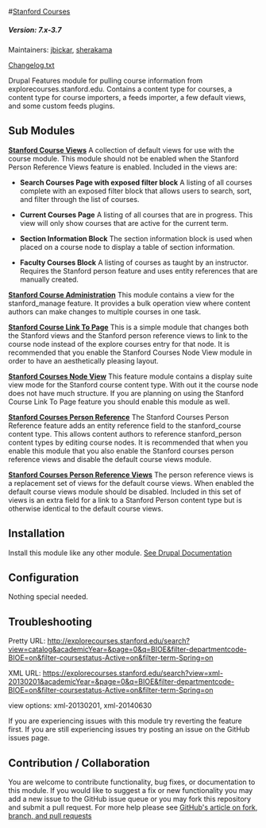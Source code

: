 #[Stanford Courses](https://github.com/SU-SWS/stanford_courses)
##### Version: 7.x-3.7

Maintainers: [jbickar](https://github.com/jbickar), [sherakama](https://github.com/sherakama)

[Changelog.txt](CHANGELOG.txt)

Drupal Features module for pulling course information from explorecourses.stanford.edu. Contains a content type for courses, a content type for course importers, a feeds importer, a few default views, and some custom feeds plugins.


Sub Modules
---

**[Stanford Course Views](modules/stanford_course_views)**
A collection of default views for use with the course module. This module should not be enabled when the Stanford Person Reference Views feature is enabled. Included in the views are:

* **Search Courses Page with exposed filter block**
A listing of all courses complete with an exposed filter block that allows users to search, sort, and filter through the list of courses.

* **Current Courses Page**
A listing of all courses that are in progress. This view will only show courses that are active for the current term.

* **Section Information Block**
The section information block is used when placed on a course node to display a table of section information.

* **Faculty Courses Block**
A listing of courses as taught by an instructor. Requires the Stanford person feature and uses entity references that are manually created.

**[Stanford Course Administration](modules/stanford_courses_administration)**
This module contains a view for the stanford_manage feature. It provides a bulk operation view where content authors can make changes to multiple courses in one task.

**[Stanford Course Link To Page](modules/stanford_courses_link_to_page)**
This is a simple module that changes both the Stanford views and the Stanford person reference views to link to the course node instead of the explore courses entry for that node. It is recommended that you enable the Stanford Courses Node View module in order to have an aesthetically pleasing layout.

**[Stanford Courses Node View](modules/stanford_courses_node_display)**
This feature module contains a display suite view mode for the Stanford course content type. With out it the course node does not have much structure. If you are planning on using the Stanford Course Link To Page feature you should enable this module as well.

**[Stanford Courses Person Reference](modules/stanford_courses_person_reference)**
The Stanford Courses Person Reference feature adds an entity reference field to the stanford_course content type. This allows content authors to reference stanford_person content types by editing course nodes. It is recommended that when you enable this module that you also enable the Stanford courses person reference views and disable the default course views module.

**[Stanford Courses Person Reference Views](modules/stanford_courses_person_reference_views)**
The person reference views is a replacement set of views for the default course views. When enabled the default course views module should be disabled. Included in this set of views is an extra field for a link to a Stanford Person content type but is otherwise identical to the default course views.


Installation
---

Install this module like any other module. [See Drupal Documentation](https://drupal.org/documentation/install/modules-themes/modules-7)

Configuration
---

Nothing special needed.

Troubleshooting
---

Pretty URL:
http://explorecourses.stanford.edu/search?view=catalog&academicYear=&page=0&q=BIOE&filter-departmentcode-BIOE=on&filter-coursestatus-Active=on&filter-term-Spring=on

XML URL:
https://explorecourses.stanford.edu/search?view=xml-20130201&academicYear=&page=0&q=BIOE&filter-departmentcode-BIOE=on&filter-coursestatus-Active=on&filter-term-Spring=on

view options: xml-20130201, xml-20140630

If you are experiencing issues with this module try reverting the feature first. If you are still experiencing issues try posting an issue on the GitHub issues page.

Contribution / Collaboration
---

You are welcome to contribute functionality, bug fixes, or documentation to this module. If you would like to suggest a fix or new functionality you may add a new issue to the GitHub issue queue or you may fork this repository and submit a pull request. For more help please see [GitHub's article on fork, branch, and pull requests](https://help.github.com/articles/using-pull-requests)
